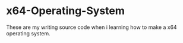 # x64-Operating-System
These are my writing source code when i learning how to make a x64 operating system.
